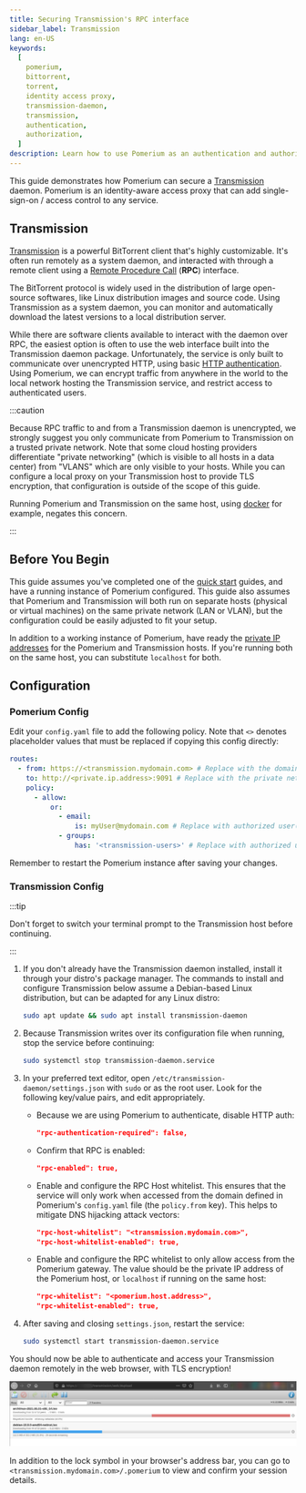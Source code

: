 ```yaml
---
title: Securing Transmission's RPC interface
sidebar_label: Transmission
lang: en-US
keywords:
  [
    pomerium,
    bittorrent,
    torrent,
    identity access proxy,
    transmission-daemon,
    transmission,
    authentication,
    authorization,
  ]
description: Learn how to use Pomerium as an authentication and authorization proxy for a Transmission torrent daemon.
---
```


This guide demonstrates how Pomerium can secure a [Transmission] daemon. Pomerium is an identity-aware access proxy that can add single-sign-on / access control to any service.

## Transmission

[Transmission] is a powerful BitTorrent client that's highly customizable. It's often run remotely as a system daemon, and interacted with through a remote client using a [Remote Procedure Call](https://en.wikipedia.org/wiki/Remote_procedure_call) (**RPC**) interface.

The BitTorrent protocol is widely used in the distribution of large open-source softwares, like Linux distribution images and source code. Using Transmission as a system daemon, you can monitor and automatically download the latest versions to a local distribution server.

While there are software clients available to interact with the daemon over RPC, the easiest option is often to use the web interface built into the Transmission daemon package. Unfortunately, the service is only built to communicate over unencrypted HTTP, using basic [HTTP authentication](https://developer.mozilla.org/en-US/docs/Web/HTTP/Authentication). Using Pomerium, we can encrypt traffic from anywhere in the world to the local network hosting the Transmission service, and restrict access to authenticated users.

:::caution

Because RPC traffic to and from a Transmission daemon is unencrypted, we strongly suggest you only communicate from Pomerium to Transmission on a trusted private network. Note that some cloud hosting providers differentiate "private networking" (which is visible to all hosts in a data center) from "VLANS" which are only visible to your hosts. While you can configure a local proxy on your Transmission host to provide TLS encryption, that configuration is outside of the scope of this guide.

Running Pomerium and Transmission on the same host, using [docker](/docs/quickstart) for example, negates this concern.

:::

## Before You Begin

This guide assumes you've completed one of the [quick start] guides, and have a running instance of Pomerium configured. This guide also assumes that Pomerium and Transmission will both run on separate hosts (physical or virtual machines) on the same private network (LAN or VLAN), but the configuration could be easily adjusted to fit your setup.

In addition to a working instance of Pomerium, have ready the [private IP addresses](https://en.wikipedia.org/wiki/Private_network#Private_IPv4_addresses) for the Pomerium and Transmission hosts. If you're running both on the same host, you can substitute `localhost` for both.

## Configuration

### Pomerium Config

Edit your `config.yaml` file to add the following policy. Note that `<>` denotes placeholder values that must be replaced if copying this config directly:

```yml title="config.yaml"
routes:
  - from: https://<transmission.mydomain.com> # Replace with the domain you want to use to access Transmission
    to: http://<private.ip.address>:9091 # Replace with the private network address of the Transmission host, or `localhost` if running on the same host.
    policy:
      - allow:
          or:
            - email:
                is: myUser@mydomain.com # Replace with authorized user(s), or remove if using group permissions only.
            - groups:
                has: '<transmission-users>' # Replace with authorized user group(s), or remove if using user permissions only.
```

Remember to restart the Pomerium instance after saving your changes.

### Transmission Config

:::tip

Don't forget to switch your terminal prompt to the Transmission host before continuing.

:::

1. If you don't already have the Transmission daemon installed, install it through your distro's package manager. The commands to install and configure Transmission below assume a Debian-based Linux distribution, but can be adapted for any Linux distro:

   ```bash
   sudo apt update && sudo apt install transmission-daemon
   ```

1. Because Transmission writes over its configuration file when running, stop the service before continuing:

   ```bash
   sudo systemctl stop transmission-daemon.service
   ```

1. In your preferred text editor, open `/etc/transmission-daemon/settings.json` with `sudo` or as the root user. Look for the following key/value pairs, and edit appropriately.

   - Because we are using Pomerium to authenticate, disable HTTP auth:

     ```json
     "rpc-authentication-required": false,
     ```

   - Confirm that RPC is enabled:

     ```json
     "rpc-enabled": true,
     ```

   - Enable and configure the RPC Host whitelist. This ensures that the service will only work when accessed from the domain defined in Pomerium's `config.yaml` file (the `policy.from` key). This helps to mitigate DNS hijacking attack vectors:

     ```json
     "rpc-host-whitelist": "<transmission.mydomain.com>",
     "rpc-host-whitelist-enabled": true,
     ```

   - Enable and configure the RPC whitelist to only allow access from the Pomerium gateway. The value should be the private IP address of the Pomerium host, or `localhost` if running on the same host:

     ```json
     "rpc-whitelist": "<pomerium.host.address>",
     "rpc-whitelist-enabled": true,
     ```

1. After saving and closing `settings.json`, restart the service:

   ```bash
   sudo systemctl start transmission-daemon.service
   ```

You should now be able to authenticate and access your Transmission daemon remotely in the web browser, with TLS encryption!

![The Transmission web interface, secured with Pomerium](img/transmission-demo.png)

In addition to the lock symbol in your browser's address bar, you can go to `<transmission.mydomain.com>/.pomerium` to view and confirm your session details.

[transmission]: https://transmissionbt.com/
[quick start]: /docs/quickstart
